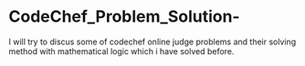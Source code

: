 # CodeChef_Problem_Solution-
I will try to discus some of codechef online judge problems and their solving method with mathematical logic  which i have solved before.
